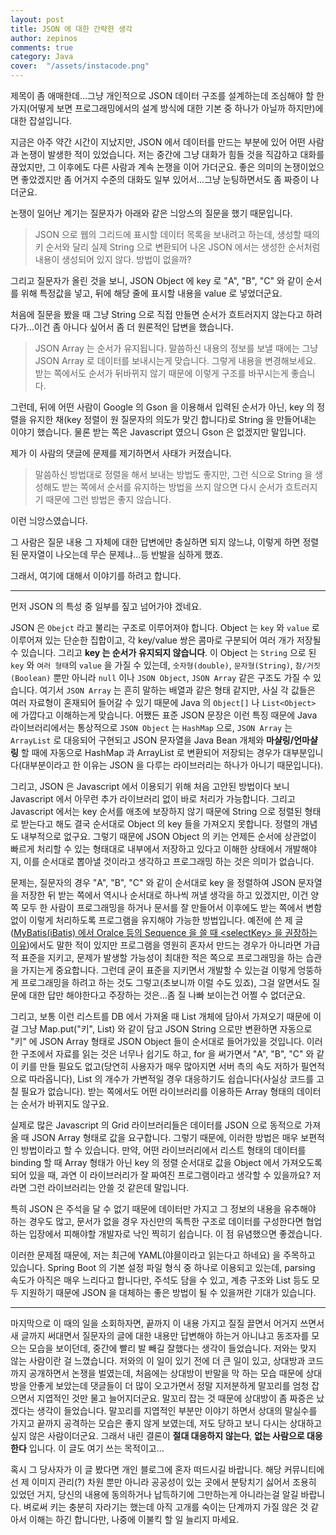 ```yaml
---
layout: post
title: JSON 에 대한 간략한 생각
author: zepinos
comments: true
category: Java
cover:  "/assets/instacode.png"
---
```


제목이 좀 애매한데...그냥 개인적으로 JSON 데이터 구조를 설계하는데 조심해야 할 한가지(어떻게 보면 프로그래밍에서의 설계 방식에 대한 기본 중 하나가 아닐까 하지만)에 대한 잡설입니다.


지금은 아주 약간 시간이 지났지만, JSON 에서 데이터를 만드는 부분에 있어 어떤 사람과 논쟁이 발생한 적이 있었습니다. 저는 중간에 그냥 대화가 힘들 것을 직감하고 대화를 끊었지만, 그 이후에도 다른 사람과 계속 논쟁을 이어 가더군요. 좋은 의미의 논쟁이었으면 좋았겠지만 좀 어거지 수준의 대화도 일부 있어서...그냥 눈팅하면서도 좀 짜증이 나더군요.

논쟁이 일어난 계기는 질문자가 아래와 같은 늬앙스의 질문을 했기 때문입니다.

> JSON 으로 웹의 그리드에 표시할 데이터 목록을 보내려고 하는데, 생성할 때의 키 순서와 달리 실제 String 으로 변환되어 나온 JSON 에서는 생성한 순서처럼 내용이 생성되어 있지 않다. 방법이 없을까?


그리고 질문자가 올린 것을 보니, JSON Object 에 key 로 "A", "B", "C" 와 같이 순서를 위해 특정값을 넣고, 뒤에 해당 줄에 표시할 내용을 value 로 넣었더군요.

처음에 질문을 봤을 때 그냥 String 으로 직접 만들면 순서가 흐트러지지 않는다고 하려다가...이건 좀 아니다 싶어서 좀 더 원론적인 답변을 했습니다.

> JSON Array 는 순서가 유지됩니다. 말씀하신 내용의 정보를 보낼 때에는 그냥 JSON Array 로 데이터를 보내시는게 맞습니다. 그렇게 내용을 변경해보세요. 받는 쪽에서도 순서가 뒤바뀌지 않기 때문에 이렇게 구조를 바꾸시는게 좋습니다.


그런데, 뒤에 어떤 사람이 Google 의 Gson 을 이용해서 입력된 순서가 아닌, key 의 정렬을 유지한 채(key 정렬이 원 질문자의 의도가 맞긴 합니다)로 String 을 만들어내는 이야기 했습니다. 물론 받는 쪽은 Javascript 였으니 Gson 은 없겠지만 말입니다.

제가 이 사람의 댓글에 문제를 제기하면서 사태가 커졌습니다.

> 말씀하신 방법대로 정렬을 해서 보내는 방법도 좋지만, 그런 식으로 String 을 생성해도 받는 쪽에서 순서를 유지하는 방법을 쓰지 않으면 다시 순서가 흐트러지기 때문에 그런 방법은 좋지 않습니다.


이런 늬앙스였습니다.

그 사람은 질문 내용 그 자체에 대한 답변에만 충실하면 되지 않느냐, 이렇게 하면 정렬된 문자열이 나오는데 무슨 문제냐...등 반발을 심하게 했죠.

그래서, 여기에 대해서 이야기를 하려고 합니다.

---

먼저 JSON 의 특성 중 일부를 짚고 넘어가야 겠네요.

JSON 은 `Obejct` 라고 불리는 구조로 이루어져야 합니다. Object 는 `key` 와 `value` 로 이루어져 있는 단순한 집합이고, 각 key/value 쌍은 콤마로 구분되어 여러 개가 저장될 수 있습니다. 그리고 **key 는 순서가 유지되지 않습니다**.
이 Object 는 `String` 으로 된 `key` 와 `여러 형태`의 `value` 을 가질 수 있는데, `숫자형(double)`, `문자형(String)`, `참/거짓(Boolean)` 뿐만 아니라 `null` 이나 `JSON Object`, `JSON Array` 같은 구조도 가질 수 있습니다. 여기서 `JSON Array` 는 흔히 말하는 배열과 같은 형태 같지만, 사실 각 값들은 여러 자료형이 혼재되어 들어갈 수 있기 때문에 Java 의 `Object[]` 나 `List<Object>` 에 가깝다고 이해하는게 맞습니다.
어쨌든 표준 JSON 문장은 이런 특징 때문에 Java 라이브러리에서는 통상적으로 `JSON Object` 는 `HashMap` 으로, `JSON Array` 는 `ArrayList` 로 대응되어 구현되고 JSON 문자열을 Java Bean 개체와 **마샬링/언마샬링** 할 때에 자동으로 HashMap 과 ArrayList 로 변환되어 저장되는 경우가 대부분입니다(대부분이라고 한 이유는 JSON 을 다루는 라이브러리는 하나가 아니기 때문입니다).

그리고, JSON 은 Javascript 에서 이용되기 위해 처음 고안된 방법이다 보니 Javascript 에서 아무런 추가 라이브러리 없이 바로 처리가 가능합니다. 그리고 Javascript 에서는 key 순서를 애초에 보장하지 않기 때문에 String 으로 정렬된 형태로 받는다고 해도 결국 순서대로 Object 의 key 들을 가져오지 못합니다. 정렬의 개념도 내부적으로 없구요. 그렇기 때문에 JSON Object 의 키는 언제든 순서에 상관없이 빠르게 처리할 수 있는 형태대로 내부에서 저장하고 있다고 이해한 상태에서 개발해야지, 이를 순서대로 뽑아낼 것이라고 생각하고 프로그래밍 하는 것은 의미가 없습니다.

문제는, 질문자의 경우 "A", "B", "C" 와 같이 순서대로 key 을 정렬하여 JSON 문자열을 저장한 뒤 받는 쪽에서 역시나 순서대로 하나씩 꺼낼 생각을 하고 있겠지만, 이건 양 쪽 모두 한 사람이 프로그래밍을 하거나 문서를 잘 만들어서 이후에도 받는 쪽에서 변함없이 이렇게 처리하도록 프로그램을 유지해야 가능한 방법입니다. 예전에 쓴 제 글([MyBatis(iBatis) 에서 Oralce 등의 Sequence 을 쓸 때 &lt;selectKey&gt; 을 권장하는 이유](http://zepinos.blogspot.kr/2016/09/mybatisibatis-oralce-sequence.html))에서도 말한 적이 있지만 프로그램을 영원히 혼자서 만드는 경우가 아니라면 가급적 표준을 지키고, 문제가 발생할 가능성이 최대한 적은 쪽으로 프로그래밍을 하는 습관을 가지는게 중요합니다. 그런데 굳이 표준을 지키면서 개발할 수 있는걸 이렇게 엉뚱하게 프로그래밍을 하려고 하는 것도 그렇고(초보니까 이럴 수도 있죠), 그걸 알면서도 질문에 대한 답만 해야한다고 주장하는 것은...좀 질 나빠 보이는건 어쩔 수 없더군요.

그리고, 보통 이런 리스트를 DB 에서 가져올 때 List 개체에 담아서 가져오기 때문에 이걸 그냥 Map.put("키", List) 와 같이 담고 JSON String 으로만 변환하면 자동으로 "키" 에 JSON Array 형태로 JSON Object 들이 순서대로 들어가있을 것입니다. 이러한 구조에서 자료를 읽는 것은 너무나 쉽기도 하고, for 을 써가면서 "A", "B", "C" 와 같이 키를 만들 필요도 없고(당연히 사용자가 매우 많아지면 서버 측의 속도 저하가 필연적으로 따라옵니다), List 의 개수가 가변적일 경우 대응하기도 쉽습니다(사실상 코드를 고칠 필요가 없습니다). 받는 쪽에서도 어떤 라이브러리를 이용하든 Array 형태의 데이터는 순서가 바뀌지도 않구요.

실제로 많은 Javascript 의 Grid 라이브러리들은 데이터를 JSON 으로 동적으로 가져올 때 JSON Array 형태로 값을 요구합니다. 그렇기 때문에, 이러한 방법은 매우 보편적인 방법이라고 할 수 있습니다. 만약, 어떤 라이브러리에서 리스트 형태의 데이터를 binding 할 때 Array 형태가 아닌 key 의 정렬 순서대로 값을 Object 에서 가져오도록 되어 있을 때, 과연 이 라이브러리가 잘 짜여진 프로그램이라고 생각할 수 있을까요? 저라면 그런 라이브러리는 안쓸 것 같은데 말입니다.

특히 JSON 은 주석을 달 수 없기 때문에 데이터만 가지고 그 정보의 내용을 유추해야 하는 경우도 많고, 문서가 없을 경우 자신만의 독특한 구조로 데이터를 구성한다면 협업하는 입장에서 피해야할 개발자로 낙인 찍히기 쉽습니다. 이 점 유념했으면 좋겠습니다.

이러한 문제점 때문에, 저는 최근에 YAML(야믈이라고 읽는다고 하네요) 을 주목하고 있습니다. Spring Boot 의 기본 설정 파일 형식 중 하나로 이용되고 있는데, parsing 속도가 아직은 매우 느리다고 합니다만, 주석도 담을 수 있고, 계층 구조와 List 등도 모두 지원하기 때문에 JSON 을 대체하는 좋은 방법이 될 수 있을꺼란 기대가 있습니다.

---

마지막으로 이 때의 일을 소회하자면, 끝까지 이 내용 가지고 질질 끌면서 어거지 쓰면서 새 글까지 써대면서 질문자의 글에 대한 내용만 답변해야 하는거 아니냐고 동조자를 모으는 모습을 보이던데, 중간에 빨리 발 빼길 잘했다는 생각이 들었습니다. 저와는 맞지 않는 사람이란 걸 느꼈습니다. 저와의 이 일이 있기 전에 더 큰 일이 있고, 상대방과 코드까지 공개하면서 논쟁을 벌였는데, 처음에는 상대방이 반말을 막 하는 모습 때문에 상대방을 안좋게 보았는데 댓글들이 더 많이 오고가면서 정말 지저분하게 말꼬리를 엄청 잡으면서 지엽적인 것만 물고 늘어지더군요. 말꼬리 잡는 것 때문에 상대방이 좀 짜증은 났겠다는 생각이 들었습니다. 말꼬리를 지엽적인 부분만 이야기 하면서 상대의 말실수를 가지고 끝까지 공격하는 모습은 좋지 않게 보였는데, 저도 당하고 보니 다시는 상대하고 싶지 않은 사람이더군요. 그래서 내린 결론이 **절대 대응하지 않는다**, **없는 사람으로 대응한다** 입니다. 이 글도 여기 쓰는 목적이고...

혹시 그 당사자가 이 글 봤다면 개인 블로그에 혼자 떠드시길 바랍니다. 해당 커뮤니티에선 제 이미지 관리(?) 차원 뿐만 아니라 공공성이 있는 곳에서 분탕치기 싫어서 조용히 있었던 거지, 당신의 내용에 동의하거나 납득하기에 그만하는게 아니라는걸 알길 바랍니다. 벼로써 키는 충분히 자라기는 했는데 아직 고개를 숙이는 단계까지 가질 않은 것 같아서 이해는 하긴 합니다만, 나중에 이불킥 할 일 늘리지 마세요.
